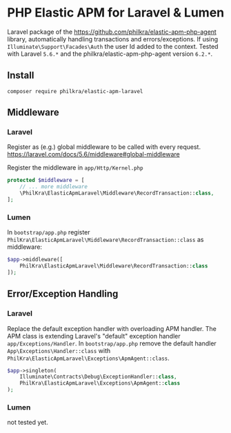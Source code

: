 # PHP Elastic APM for Laravel & Lumen
Laravel package of the https://github.com/philkra/elastic-apm-php-agent library, automatically handling transactions and errors/exceptions. If using `Illuminate\Support\Facades\Auth` the user Id added to the context.
Tested with Laravel `5.6.*` and the philkra/elastic-apm-php-agent version `6.2.*`.

## Install
```
composer require philkra/elastic-apm-laravel
```

## Middleware
### Laravel
Register as (e.g.) global middleware to be called with every request. https://laravel.com/docs/5.6/middleware#global-middleware

Register the middleware in `app/Http/Kernel.php`
```php
protected $middleware = [
    // ... more middleware
    \PhilKra\ElasticApmLaravel\Middleware\RecordTransaction::class,
];
```

### Lumen
In `bootstrap/app.php` register `PhilKra\ElasticApmLaravel\Middleware\RecordTransaction::class` as middleware:
```php
$app->middleware([
    PhilKra\ElasticApmLaravel\Middleware\RecordTransaction::class
]);
```

## Error/Exception Handling

### Laravel

Replace the default exception handler with overloading APM handler. The APM class is
extending Laravel's "default" exception handler `app/Exceptions/Handler`.
In `bootstrap/app.php` remove the default handler `App\Exceptions\Handler::class` with `PhilKra\ElasticApmLaravel\Exceptions\ApmAgent::class`.

```php
$app->singleton(
    Illuminate\Contracts\Debug\ExceptionHandler::class,
    PhilKra\ElasticApmLaravel\Exceptions\ApmAgent::class
);
```

### Lumen
not tested yet.
